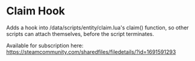 # Claim Hook
Adds a hook into /data/scripts/entity/claim.lua's  claim()  function, so other scripts can attach themselves, before the script terminates.

Available for subscription here:
https://steamcommunity.com/sharedfiles/filedetails/?id=1691591293
